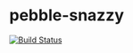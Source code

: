 # pebble-snazzy

[![Build Status](https://travis-ci.org/ringohub/pebble-snazzy.svg?branch=master)](https://travis-ci.org/ringohub/pebble-snazzy)
